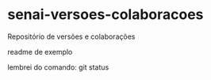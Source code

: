 # senai-versoes-colaboracoes
Repositório de versões e colaborações 

readme de exemplo

lembrei do comando: git status

